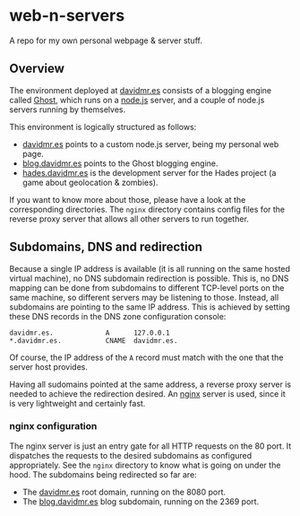 # web-n-servers #

A repo for my own personal webpage &amp; server stuff.

## Overview ##
The environment deployed at [davidmr.es](http://davidmr.es) consists of a blogging engine called [Ghost](https://ghost.org), which runs on a [node.js](http://nodejs.org) server, and a couple of node.js servers running by themselves.

This environment is logically structured as follows:
* [davidmr.es](http://davidmr.es) points to a custom node.js server, being my personal web page.
* [blog.davidmr.es](http://blog.davidmr.es) points to the Ghost blogging engine.
* [hades.davidmr.es](http://hades.davidmr.es) is the development server for the Hades project (a game about geolocation &amp; zombies).

If you want to know more about those, please have a look at the corresponding directories. The `nginx` directory contains config files for the reverse proxy server that allows all other servers to run together.

## Subdomains, DNS and redirection ##
Because a single IP address is available (it is all running on the same hosted virtual machine), no DNS subdomain redirection is possible. This is, no DNS mapping can be done from subdomains to different TCP-level ports on the same machine, so different servers may be listening to those. Instead, all subdomains are pointing to the same IP address. This is achieved by setting these DNS records in the DNS zone configuration console:

```
davidmr.es.             A      127.0.0.1
*.davidmr.es.           CNAME  davidmr.es.
```

Of course, the IP address of the `A` record must match with the one that the server host provides.

Having all sudomains pointed at the same address, a reverse proxy server is needed to achieve the redirection desired. An [nginx](http://nginx.com) server is used, since it is very lightweight and certainly fast.

### nginx configuration
The nginx server is just an entry gate for all HTTP requests on the 80 port. It dispatches the requests to the desired subdomains as configured appropriately. See the `nginx` directory to know what is going on under the hood. The subdomains being redirected so far are:

* The [davidmr.es](http://davidmr.es) root domain, running on the 8080 port.
* The [blog.davidmr.es](http://blog.davidmr.es) blog subdomain, running on the 2369 port.
